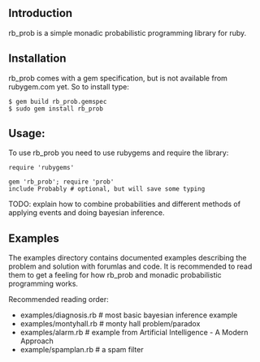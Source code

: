 
Introduction
------------

rb_prob is a simple monadic probabilistic programming library for ruby.

Installation
------------

rb_prob comes with a gem specification, but is not available from rubygem.com
yet. So to install type:

    $ gem build rb_prob.gemspec
    $ sudo gem install rb_prob

Usage:
------

To use rb_prob you need to use rubygems and require the library:

    require 'rubygems'

    gem 'rb_prob'; require 'prob'
    include Probably # optional, but will save some typing

TODO: explain how to combine probabilities and different methods of applying
events and doing bayesian inference.

Examples
--------

The examples directory contains documented examples describing the problem and
solution with forumlas and code. It is recommended to read them to get a
feeling for how rb_prob and monadic probabilistic programming works.

Recommended reading order:

- examples/diagnosis.rb  # most basic bayesian inference example
- examples/montyhall.rb  # monty hall problem/paradox
- examples/alarm.rb      # example from Artificial Intelligence - A Modern Approach
- example/spamplan.rb    # a spam filter 

